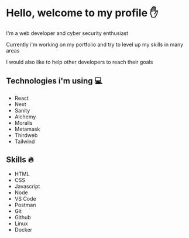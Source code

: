 # Hello, welcome to my profile ✋

I'm a web developer and cyber security enthusiast

Currently i'm working on my portfolio and try to level up my skills in many areas

I would also like to help other developers to reach their goals

## Technologies i'm using 💻
* React
* Next
* Sanity
* Alchemy
* Moralis
* Metamask
* Thirdweb
* Tailwind

## Skills 🔥
* HTML
* CSS
* Javascript
* Node
* VS Code
* Postman
* Git
* Github
* Linux
* Docker
